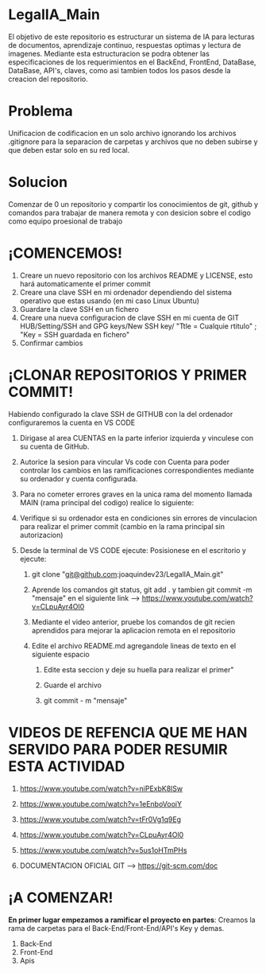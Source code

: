 # LegalIA_Main
El objetivo de este repositorio es estructurar un sistema de IA para lecturas de documentos, aprendizaje continuo, respuestas optimas y lectura de imagenes. Mediante esta estructuracion se podra obtener las especificaciones de los requerimientos en el BackEnd, FrontEnd, DataBase, DataBase, API's, claves, como asi tambien todos los pasos desde la creacion del repositorio.

# Problema
Unificacion de codificacion en un solo archivo ignorando los archivos .gitignore para la separacion de carpetas y archivos que no deben subirse y que deben estar solo en su red local.

# Solucion
Comenzar de 0 un repositorio y compartir los conocimientos de git, github y comandos para trabajar de manera remota y con desicion sobre el codigo como equipo proesional de trabajo

# ¡COMENCEMOS!

1. Creare un nuevo repositorio con los archivos README y LICENSE, esto hará automaticamente el primer commit
2. Creare una clave SSH en mi ordenador dependiendo del sistema operativo que estas usando (en mi caso Linux Ubuntu)
3. Guardare la clave SSH en un fichero 
4. Creare una nueva configuracion de clave SSH en mi cuenta de GIT HUB/Setting/SSH and GPG keys/New SSH key/ "Ttle = Cualquie rtitulo" ; "Key = SSH guardada en fichero"
5. Confirmar cambios

# ¡CLONAR REPOSITORIOS Y PRIMER COMMIT!
Habiendo configurado la clave SSH de GITHUB con la del ordenador configuraremos la cuenta en VS CODE

1. Dirigase al area CUENTAS en la parte inferior izquierda y vinculese con su cuenta de GitHub.
2. Autorice la sesion para vincular Vs code con Cuenta para poder controlar los cambios en las ramificaciones correspondientes mediante su ordenador y cuenta configurada.
3. Para no cometer errores graves en la unica rama del momento llamada MAIN (rama principal del codigo) realice lo siguiente:

4. Verifique si su ordenador esta en condiciones sin errores de vinculacion para realizar el primer commit (cambio en la rama principal sin autorizacion)

5. Desde la terminal de VS CODE ejecute:
    Posisionese en el escritorio y ejecute:
    1. git clone "git@github.com:joaquindev23/LegalIA_Main.git"
    
    2. Aprende los comandos git status, git add . y tambien git commit -m "mensaje" en el siguiente link --> https://www.youtube.com/watch?v=CLpuAyr4Ol0

    3. Mediante el video anterior, pruebe los comandos de git recien aprendidos para mejorar la aplicacion remota en el repositorio

    4. Edite el archivo README.md agregandole lineas de texto en el siguiente espacio

        1. Edite esta seccion y deje su huella para realizar el primer"

        2. Guarde el archivo

        3. git commit - m "mensaje" 



# VIDEOS DE REFENCIA QUE ME HAN SERVIDO PARA PODER RESUMIR ESTA ACTIVIDAD

1. https://www.youtube.com/watch?v=niPExbK8lSw
2. https://www.youtube.com/watch?v=1eEnboVooiY
3. https://www.youtube.com/watch?v=tFr0Vg1q9Eg
4. https://www.youtube.com/watch?v=CLpuAyr4Ol0
5. https://www.youtube.com/watch?v=5us1oHTmPHs

6. DOCUMENTACION OFICIAL GIT --> https://git-scm.com/doc


# ¡A COMENZAR!

**En primer lugar empezamos a ramificar el proyecto en partes**: Creamos la rama de carpetas para el Back-End/Front-End/API's Key y demas.

1. Back-End
2. Front-End
3. Apis 
 





